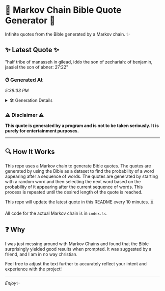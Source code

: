 # 📖 Markov Chain Bible Quote Generator 📖

Infinite quotes from the Bible generated by a Markov chain. ✨

## ✨ Latest Quote ✨
"half tribe of manasseh in gilead, iddo the son of zechariah: of benjamin, jaasiel the son of abner: 27:22"

### ⏰ Generated At
*5:39:33 PM*

<details>
    <summary>🛠️ Generation Details</summary>
    <p>
        <strong>🌱 Seed:</strong> half<br>
        <strong>🔄 Iterations:</strong> 18<br>
        <strong>📜 Context History:</strong><br>[ half ]: tribe<br>[ half, tribe ]: of<br>[ half, tribe, of ]: manasseh<br>[ half, tribe, of, manasseh ]: in<br>[ half, tribe, of, manasseh, in ]: gilead,<br>[ half, tribe, of, manasseh, in, gilead, ]: iddo<br>[ tribe, of, manasseh, in, gilead,, iddo ]: the<br>[ of, manasseh, in, gilead,, iddo, the ]: son<br>[ manasseh, in, gilead,, iddo, the, son ]: of<br>[ in, gilead,, iddo, the, son, of ]: zechariah:<br>[ gilead,, iddo, the, son, of, zechariah: ]: of<br>[ iddo, the, son, of, zechariah:, of ]: benjamin,<br>[ the, son, of, zechariah:, of, benjamin, ]: jaasiel<br>[ son, of, zechariah:, of, benjamin,, jaasiel ]: the<br>[ of, zechariah:, of, benjamin,, jaasiel, the ]: son<br>[ zechariah:, of, benjamin,, jaasiel, the, son ]: of<br>[ of, benjamin,, jaasiel, the, son, of ]: abner:<br>[ benjamin,, jaasiel, the, son, of, abner: ]: 27:22<br>
    </p>
</details>

### ⚠️ Disclaimer ⚠️
**This quote is generated by a program and is not to be taken seriously. It is purely for entertainment purposes.**

---

## 🔍 How It Works

This repo uses a Markov chain to generate Bible quotes. The quotes are generated by using the Bible as a dataset to find the probability of a word appearing after a sequence of words. The quotes are generated by starting with a random word and then selecting the next word based on the probability of it appearing after the current sequence of words. This process is repeated until the desired length of the quote is reached.

This repo will update the latest quote in this README every 10 minutes. ⏳

All code for the actual Markov chain is in `index.ts`.

## ❓ Why

I was just messing around with Markov Chains and found that the Bible surprisingly yielded good results when prompted. 
It was suggested by a friend, and I am in no way christian.

Feel free to adjust the text further to accurately reflect your intent and experience with the project!

---

*Enjoy*✨
